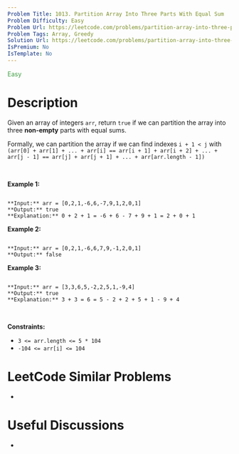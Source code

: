 ```yaml
---
Problem Title: 1013. Partition Array Into Three Parts With Equal Sum
Problem Difficulty: Easy
Problem Url: https://leetcode.com/problems/partition-array-into-three-parts-with-equal-sum/
Problem Tags: Array, Greedy
Solution Url: https://leetcode.com/problems/partition-array-into-three-parts-with-equal-sum/solution/
IsPremium: No
IsTemplate: No
---
```


<span style="color: rgb(67, 160, 71);">Easy</span>

# Description

Given an array of integers `arr`, return `true` if we can partition the array into three **non-empty** parts with equal sums.


Formally, we can partition the array if we can find indexes `i + 1 < j` with `(arr[0] + arr[1] + ... + arr[i] == arr[i + 1] + arr[i + 2] + ... + arr[j - 1] == arr[j] + arr[j + 1] + ... + arr[arr.length - 1])`


 


**Example 1:**



```

**Input:** arr = [0,2,1,-6,6,-7,9,1,2,0,1]
**Output:** true
**Explanation:** 0 + 2 + 1 = -6 + 6 - 7 + 9 + 1 = 2 + 0 + 1

```

**Example 2:**



```

**Input:** arr = [0,2,1,-6,6,7,9,-1,2,0,1]
**Output:** false

```

**Example 3:**



```

**Input:** arr = [3,3,6,5,-2,2,5,1,-9,4]
**Output:** true
**Explanation:** 3 + 3 = 6 = 5 - 2 + 2 + 5 + 1 - 9 + 4

```

 


**Constraints:**


* `3 <= arr.length <= 5 * 104`
* `-104 <= arr[i] <= 104`




# LeetCode Similar Problems

- []()

# Useful Discussions

- []()
